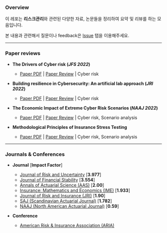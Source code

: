 ### Overview

이 레포는 **리스크관리**와 관련된 다양한 자료, 논문들을 정리하여 요약 및 리뷰를 하는 모음입니다.

본 내용과 관련해서 질문이나 feedback은 [Issue](https://github.com/keywoongbae/all-about-risk-management/issues) 탭을 이용해주세요.

<hr>

### Paper reviews


- **The Drivers of Cyber risk (*JFS 2022*)**
  - [Paper PDF](./PDF/Aldasoro_JFS_2022.pdf) | [Paper Review](./MARKDOWN/Aldasoro_et_al_JRS_2022.md) | Cyber risk
- **Building resilience in Cybersecurity: An artificial lab approach (*JRI 2022*)**
  - [Paper PDF](./PDF/Awiszus_et_al_JRI_2023.pdf) | [Paper Review](./MARKDOWN/Awiszus_et_al_JRI_2023.md) | Cyber risk
- **The Economic Impact of Extreme Cyber Risk Scenarios (*NAAJ 2022*)**
  - [Paper PDF](./PDF/Eling_NAAJ_2022.pdf) | [Paper Review](./MARKDOWN/Martin_eling_et_al_NAAJ_2023.md) | Cyber risk, Scenario analysis

- **Methodological Principles of Insurance Stress Testing**
  - [Paper PDF](./PDF/Eiopa_2023.pdf) | [Paper Review](./MARKDOWN/Eiopa_2023.md) | Cyber risk, Scenario analysis

<hr>

### Journals & Conferences


- **Journal** [**Impact Factor**]
  - [Journal of Risk and Uncertainty](https://www.springer.com/journal/11166) [**3.977**]
  - [Journal of Financial Stability](https://www.sciencedirect.com/journal/journal-of-financial-stability) [**3.554**]
  - [Annals of Actuarial Science (AAS)](https://www.cambridge.org/core/journals/annals-of-actuarial-science) [**2.00**]
  - [Insurance: Mathematics and Economics (IME)]() [**1.933**]
  - [Journal of Risk and Insurance (JRI)](https://onlinelibrary.wiley.com/journal/15396975) [**1.90**]
  - [SAJ (Scandinavian Actuarial Journal)](https://www.tandfonline.com/toc/sact20/current) [**1.782**]
  - [NAAJ (North American Actuarial Journal)](https://www.tandfonline.com/toc/uaaj20/current) [**0.59**]
  
- **Conference**
  - [American Risk & Insurance Association (ARIA)](https://www.aria.org/)